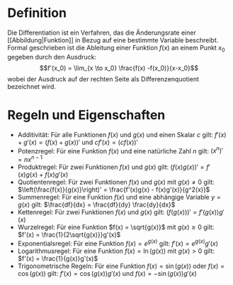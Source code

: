 # Definition
Die Differentiation ist ein Verfahren, das die Änderungsrate einer [[Abbildung|Funktion]] in Bezug auf eine bestimmte Variable beschreibt. Formal geschrieben ist die Ableitung einer Funktion $f(x)$ an einem Punkt $x_0$ gegeben durch den Ausdruck:
$$f'(x_0) = \lim_{x \to x_0} \frac{f(x) -f(x_0)}{x-x_0}$$
wobei der Ausdruck auf der rechten Seite als Differenzenquotient bezeichnet wird.

# Regeln und Eigenschaften
* Additivität: Für alle Funktionen $f(x)$ und $g(x)$ und einen Skalar $c$ gilt: $f'(x) + g'(x) = (f(x) + g(x))'$ und $cf'(x) = (cf(x))'$
* Potenzregel: Für eine Funktion $f(x)$ und eine natürliche Zahl $n$ gilt: $(x^n)' = nx^{n-1}$
* Produktregel: Für zwei Funktionen $f(x)$ und $g(x)$ gilt: $(f(x)g(x))' = f'(x)g(x) + f(x)g'(x)$
* Quotientenregel: Für zwei Funktionen $f(x)$ und $g(x)$ mit $g(x) \neq 0$ gilt: $\left(\frac{f(x)}{g(x)}\right)' = \frac{f'(x)g(x) - f(x)g'(x)}{g^2(x)}$
* Summenregel: Für eine Funktion $f(x)$ und eine abhängige Variable $y = g(x)$ gilt: $\frac{df}{dx} = \frac{df}{dy} \frac{dy}{dx}$
* Kettenregel: Für zwei Funktionen $f(x)$ und $g(x)$ gilt: $(f(g(x)))' = f'(g(x))g'(x)$
* Wurzelregel: Für eine Funktion $f(x) = \sqrt{g(x)}$ mit $g(x) \geq 0$ gilt: $f'(x) = \frac{1}{2\sqrt{g(x)}}g'(x)$
* Exponentialsregel: Für eine Funktion $f(x) = e^{g(x)}$ gilt: $f'(x) = e^{g(x)}g'(x)$
* Logarithmusregel: Für eine Funktion $f(x) = \ln(g(x))$ mit $g(x) > 0$ gilt: $f'(x) = \frac{1}{g(x)}g'(x)$
* Trigonometrische Regeln: Für eine Funktion $f(x) = \sin(g(x))$ oder $f(x) = \cos(g(x))$ gilt: $f'(x) = \cos(g(x))g'(x)$ und $f(x) = -\sin(g(x))g'(x)$
